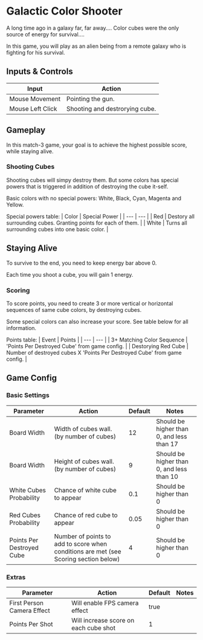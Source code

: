 # Galactic Color Shooter
A long time ago in a galaxy far, far away.... Color cubes were the only source of energy for survival....

In this game, you will play as an alien being from a remote galaxy who is fighting for his survival. 

## Inputs & Controls
| Input | Action |
| --- | --- |
| Mouse Movement | Pointing the gun. |
| Mouse Left Click | Shooting and destrorying cube. |

## Gameplay
In this match-3 game, your goal is to achieve the highest possible score, while staying alive.
### Shooting Cubes
Shooting cubes will simpy destroy them. But some colors has special powers that is triggered in addition of destroying the cube it-self.

Basic colors with no special powers:
White, Black, Cyan, Magenta and Yellow.

Special powers table:
| Color | Special Power |
| --- | --- |
| Red | Destory all surrounding cubes. Granting points for each of them. |
| White | Turns all surrounding cubes into one basic color. |

## Staying Alive
To survive to the end, you need to keep energy bar above 0.

Each time you shoot a cube, you will gain 1 energy.

### Scoring
To score points, you need to create 3 or more vertical or horizontal sequences of same cube colors, by destroying cubes.

Some special colors can also increase your score. See table below for all information.

Points table:
| Event | Points |
| --- | --- |
| 3+ Matching Color Sequence | 'Points Per Destroyed Cube' from game config. |
| Destorying Red Cube | Number of destroyed cubes X 'Points Per Destroyed Cube' from game config. |

## Game Config

### Basic Settings
| Parameter | Action | Default | Notes
| --- | --- | --- | --- |
| Board Width | Width of cubes wall. (by number of cubes) | 12 | Should be higher than 0, and less than 17
| Board Width | Height of cubes wall. (by number of cubes)  | 9 | Should be higher than 0, and less than 10
| White Cubes Probability | Chance of white cube to appear | 0.1 | Should be higher than 0
| Red Cubes Probability | Chance of red cube to appear | 0.05 | Should be higher than 0
| Points Per Destroyed Cube | Number of points to add to score when conditions are met (see Scoring section below)  | 4 | Should be higher than 0

### Extras
| Parameter | Action | Default | Notes
| --- | --- | --- | --- |
| First Person Camera Effect | Will enable FPS camera effect | true | 
| Points Per Shot | Will increase score on each cube shot | 1 |
